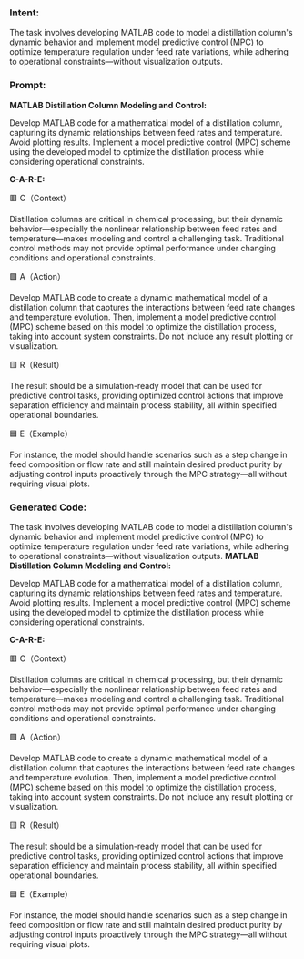 ### Intent:
The task involves developing MATLAB code to model a distillation column's dynamic behavior and implement model predictive control (MPC) to optimize temperature regulation under feed rate variations, while adhering to operational constraints—without visualization outputs.

### Prompt:
**MATLAB Distillation Column Modeling and Control:**

Develop MATLAB code for a mathematical model of a distillation column, capturing its dynamic relationships between feed rates and temperature. Avoid plotting results.
Implement a model predictive control (MPC) scheme using the developed model to optimize the distillation process while considering operational constraints.


**C-A-R-E:**

🟥 C（Context）

Distillation columns are critical in chemical processing, but their dynamic behavior—especially the nonlinear relationship between feed rates and temperature—makes modeling and control a challenging task. Traditional control methods may not provide optimal performance under changing conditions and operational constraints.

🟩 A（Action）

Develop MATLAB code to create a dynamic mathematical model of a distillation column that captures the interactions between feed rate changes and temperature evolution. Then, implement a model predictive control (MPC) scheme based on this model to optimize the distillation process, taking into account system constraints. Do not include any result plotting or visualization.

🟨 R（Result）

The result should be a simulation-ready model that can be used for predictive control tasks, providing optimized control actions that improve separation efficiency and maintain process stability, all within specified operational boundaries.

🟦 E（Example）

For instance, the model should handle scenarios such as a step change in feed composition or flow rate and still maintain desired product purity by adjusting control inputs proactively through the MPC strategy—all without requiring visual plots.

### Generated Code:
The task involves developing MATLAB code to model a distillation column's dynamic behavior and implement model predictive control (MPC) to optimize temperature regulation under feed rate variations, while adhering to operational constraints—without visualization outputs.
**MATLAB Distillation Column Modeling and Control:**

Develop MATLAB code for a mathematical model of a distillation column, capturing its dynamic relationships between feed rates and temperature. Avoid plotting results.
Implement a model predictive control (MPC) scheme using the developed model to optimize the distillation process while considering operational constraints.


**C-A-R-E:**

🟥 C（Context）

Distillation columns are critical in chemical processing, but their dynamic behavior—especially the nonlinear relationship between feed rates and temperature—makes modeling and control a challenging task. Traditional control methods may not provide optimal performance under changing conditions and operational constraints.

🟩 A（Action）

Develop MATLAB code to create a dynamic mathematical model of a distillation column that captures the interactions between feed rate changes and temperature evolution. Then, implement a model predictive control (MPC) scheme based on this model to optimize the distillation process, taking into account system constraints. Do not include any result plotting or visualization.

🟨 R（Result）

The result should be a simulation-ready model that can be used for predictive control tasks, providing optimized control actions that improve separation efficiency and maintain process stability, all within specified operational boundaries.

🟦 E（Example）

For instance, the model should handle scenarios such as a step change in feed composition or flow rate and still maintain desired product purity by adjusting control inputs proactively through the MPC strategy—all without requiring visual plots.
